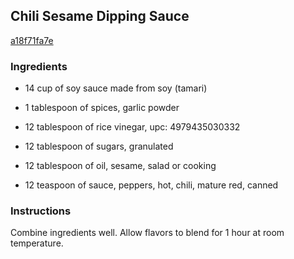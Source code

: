 ## Chili Sesame Dipping Sauce

[a18f71fa7e](http://www.food.com/recipe/chili-sesame-dipping-sauce-337707)

### Ingredients

 - 14 cup of soy sauce made from soy (tamari)

 - 1 tablespoon of spices, garlic powder

 - 12 tablespoon of rice vinegar, upc: 4979435030332

 - 12 tablespoon of sugars, granulated

 - 12 tablespoon of oil, sesame, salad or cooking

 - 12 teaspoon of sauce, peppers, hot, chili, mature red, canned

### Instructions

Combine ingredients well. Allow flavors to blend for 1 hour at room temperature.